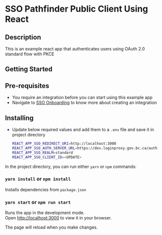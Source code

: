 # SSO Pathfinder Public Client Using React

## Description

This is an example react app that authenticates users using OAuth 2.0 standard flow with PKCE

## Getting Started

## Pre-requisites

- You require an integration before you can start using this example app
- Navigate to [SSO Onboarding](https://github.com/bcgov/sso-keycloak/wiki/SSO-Onboarding) to know more about creating an integration

## Installing

- Update below required values and add them to a `.env` file and save it in project directory

  ```sh
  REACT_APP_SSO_REDIRECT_URI=http://localhost:3000
  REACT_APP_SSO_AUTH_SERVER_URL=https://dev.loginproxy.gov.bc.ca/auth
  REACT_APP_SSO_REALM=standard
  REACT_APP_SSO_CLIENT_ID=<UPDATE>
  ```

In the project directory, you can run either `yarn` or `npm` commands:

### `yarn install` or `npm install`

Installs dependencies from `package.json`

### `yarn start` or `npm run start`

Runs the app in the development mode.\
Open [http://localhost:3000](http://localhost:3000) to view it in your browser.

The page will reload when you make changes.
